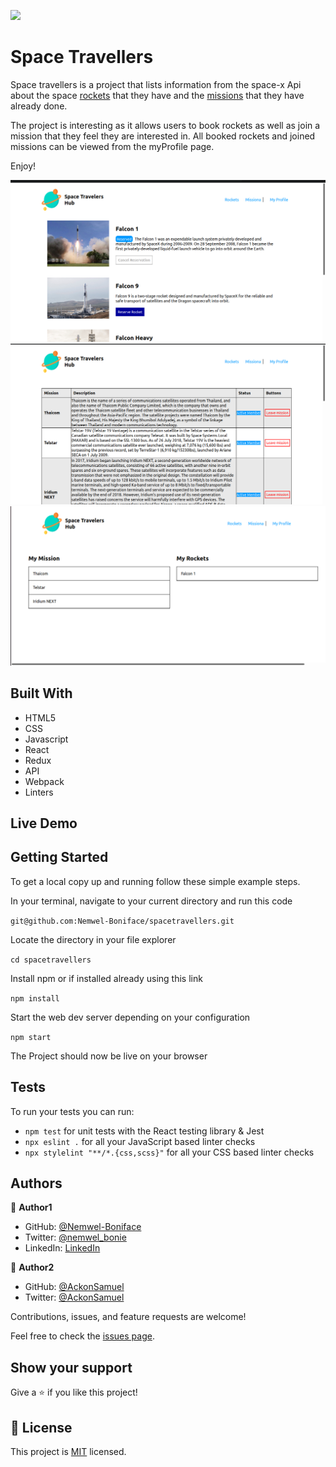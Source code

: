 ![](https://img.shields.io/badge/Microverse-blueviolet)

# Space Travellers

Space travellers is a project that lists information from the space-x Api about the space [rockets](https://api.spacexdata.com/v3/rockets) that they have and the [missions](https://api.spacexdata.com/v3/missions) that they have already done.


The project is interesting as it allows users to book rockets as well as join a mission that they feel they are interested in. All booked rockets and joined missions can be viewed from the myProfile page.


Enjoy!

![screenshot](./images/rocketsHome.png)
![screenshot](./images/missionsHome.png)
![screenshot](./images/myProfileHome.png)

## Built With

- HTML5
- CSS
- Javascript
- React
- Redux
- API
- Webpack
- Linters

## Live Demo

## Getting Started
To get a local copy up and running follow these simple example steps.

In your terminal, navigate to your current directory and run this code

`git@github.com:Nemwel-Boniface/spacetravellers.git`

Locate the directory in your file explorer

`cd spacetravellers`

Install npm or if installed already using this link

`npm install`

Start the web dev server depending on your configuration

`npm start`

The Project should now be live on your browser

## Tests
To run your tests you can run:
- `npm test` for unit tests with the React testing library & Jest
- `npx eslint .` for all your JavaScript based linter checks
- `npx stylelint "**/*.{css,scss}"` for all your CSS based linter checks

## Authors

👤 **Author1**

- GitHub: [@Nemwel-Boniface ](https://github.com/Nemwel-Boniface)
- Twitter: [@nemwel_bonie](https://twitter.com/nemwel_bonie)
- LinkedIn: [LinkedIn](https://www.linkedin.com/in/nemwel-nyandoro-aa1b2620b/)

👤 **Author2**

- GitHub: [@AckonSamuel](https://github.com/AckonSamuel)
- Twitter: [@AckonSamuel](https://twitter.com/AckonSamuel2)


Contributions, issues, and feature requests are welcome!

Feel free to check the [issues page](https://github.com/Nemwel-Boniface/spacetravellers/issues).


## Show your support

Give a ⭐️ if you like this project!
## 📝 License

This project is [MIT](./MIT.md) licensed.
